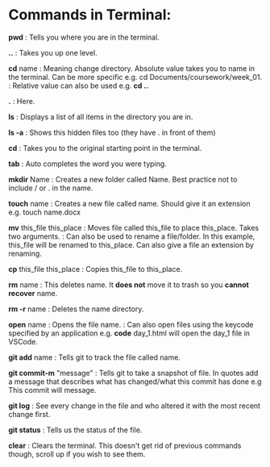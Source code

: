 
# **Commands in Terminal:**

**pwd** 
: Tells you where you are in the terminal.

**..**
: Takes you up one level.

**cd** name
: Meaning change directory. Absolute value takes you to name in the terminal. Can be more specific e.g. cd Documents/coursework/week_01.
: Relative value can also be used e.g. **cd ..**

**.**
: Here.

**ls**
: Displays a list of all items in the directory you are in.

**ls -a**
: Shows this hidden files too (they have . in front of them)

**cd**
: Takes you to the original starting point in the terminal.

**tab**
: Auto completes the word you were typing.

**mkdir** Name
: Creates a new folder called Name. Best practice not to include / or . in the name.

**touch** name
: Creates a new file called name. Should give it an extension e.g. touch name.docx

**mv** this_file this_place
: Moves file called this_file to place this_place. Takes two arguments.
: Can also be used to rename a file/folder. In this example, this_file will be renamed to this_place. Can also give a file an extension by renaming.

**cp** this_file this_place
: Copies this_file to this_place.

**rm** name
: This deletes name. It **does not** move it to trash so you **cannot recover** name.

**rm -r** name
: Deletes the name directory.

**open** name
: Opens the file name.
: Can also open files using the keycode specified by an application e.g. **code** day_1.html will open the day_1 file in VSCode.

**git add** name
: Tells git to track the file called name.

**git commit-m** "message"
: Tells git to take a snapshot of file. In quotes add a message that describes what has changed/what this commit has done e.g This commit will message.

**git log**
: See every change in the file and who altered it with the most recent change first.

**git status**
: Tells us the status of the file.

**clear**
: Clears the terminal. This doesn't get rid of previous commands though, scroll up if you wish to see them.

